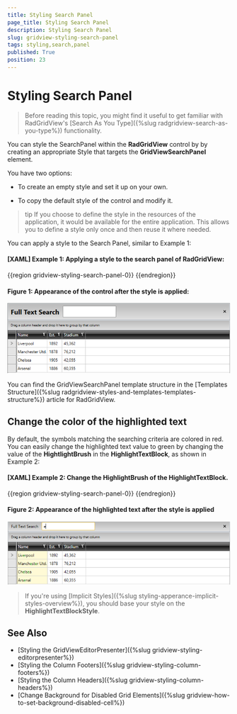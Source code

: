 ```yaml
---
title: Styling Search Panel
page_title: Styling Search Panel
description: Styling Search Panel
slug: gridview-styling-search-panel
tags: styling,search,panel
published: True
position: 23
---
```


# Styling Search Panel

>Before reading this topic, you might find it useful to get familiar with RadGridView's [Search As You Type]({%slug radgridview-search-as-you-type%}) functionality.

You can style the SearchPanel within the __RadGridView__ control by by creating an appropriate Style that targets the __GridViewSearchPanel__ element.
 
You have two options:

* To create an empty style and set it up on your own.

* To copy the default style of the control and modify it.

>tip If you choose to define the style in the resources of the application, it would be available for the entire application. This allows you to define a style only once and then reuse it where needed.

You can apply a style to the Search Panel, similar to Example 1:

#### __[XAML] Example 1: Applying a style to the search panel of RadGridView:__
{{region gridview-styling-search-panel-0}}
	<Style TargetType="telerik:GridViewSearchPanel">
            <Setter Property="FontSize" Value="20"></Setter>
            <Setter Property="FontWeight" Value="Bold"></Setter>
            <Setter Property="Height" Value="50"></Setter>
	</Style>
{{endregion}}

#### __Figure 1: Appearance of the control after the style is applied:__
![Appearance of the control after the style is applied](images/search-panel-styled.PNG)

You can find the GridViewSearchPanel template structure in the [Templates Structure]({%slug radgridview-styles-and-templates-templates-structure%}) article for RadGridView.

## Change the color of the highlighted text 

By default, the symbols matching the searching criteria are colored in red. You can easily change the highlighted text value to green by changing the value of the __HightlightBrush__ in the __HighlightTextBlock__, as shown in Example 2:

#### __[XAML] Example 2: Change the HighlightBrush of the HighlightTextBlock.__
{{region gridview-styling-search-panel-0}}
	<Style TargetType="telerik:HighlightTextBlock">
			<Setter Property="HighlightBrush" Value="Green"/>		
	</Style> 
{{endregion}}

#### __Figure 2: Appearance of the highlighted text after the style is applied__

![Appearance of the highlighted text after the style is applied](images/search-panel-highlight-color.png)

>If you're using [Implicit Styles]({%slug styling-apperance-implicit-styles-overview%}), you should base your style on the __HighlightTextBlockStyle__.

## See Also
 * [Styling the GridViewEditorPresenter]({%slug gridview-styling-editorpresenter%})
 * [Styling the Column Footers]({%slug gridview-styling-column-footers%})
 * [Styling the Column Headers]({%slug gridview-styling-column-headers%})
 * [Change Background for Disabled Grid Elements]({%slug gridview-how-to-set-background-disabled-cell%})
